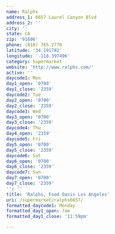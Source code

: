 ```yaml
---
name: Ralphs
address_1: 6657 Laurel Canyon Blvd
address_2: ''
city: ''
state: CA
zip: '91606'
phone: (818) 765-2770
latitude: '34.191782'
longitude: '-118.397496'
category: Supermarket
website: 'http://www.ralphs.com/'
active: ''
daycode1: Mon
day1_open: '0700'
day1_close: '2359'
daycode2: Tue
day2_open: '0700'
day2_close: '2359'
daycode3: Wed
day3_open: '0700'
day3_close: '2359'
daycode4: Thu
day4_open: '2359'
daycode5: Fri
day5_open: '0700'
day5_close: '2359'
daycode6: Sat
day6_open: '0700'
day6_close: '2359'
daycode7: Sun
day7_open: '0700'
day7_close: '2359'
'': ''
title: 'Ralphs, Food Oasis Los Angeles'
uri: /supermarket/ralphs6657/
formatted_daycode1: Monday
formatted_day1_open: 7am
formatted_day1_close: '11:59pm'

---
```

